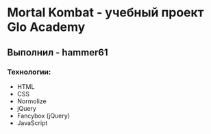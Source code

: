 # Mortal Kombat - учебный проект Glo Academy
## Выполнил - hammer61
### Технологии:
- HTML
- CSS
- Normolize
- jQuery
- Fancybox (jQuery)
- JavaScript
